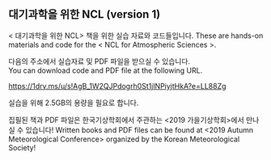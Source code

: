## 대기과학을 위한 NCL (version 1)


< 대기과학을 위한 NCL> 책을 위한 실습 자료와 코드들입니다.
These are hands-on materials and code for the < NCL for Atmospheric Sciences >.

다음의 주소에서 실습자료 및 PDF 파일을 받으실 수 있습니다.  
You can download code and PDF file at the following URL.
  
https://1drv.ms/u/s!AgB_1W2QJPdogrh0St1jlNPiyjtHkA?e=LL88Zg  

실습을 위해 2.5GB의 용량을 필요로 합니다.  
  
집필된 책과 PDF 파일은 한국기상학회에서 주관하는 <2019 가을기상학회>에서 만나실 수 있습니다!
Written books and PDF files can be found at <2019 Autumn Meteorological Conference> organized by the Korean Meteorological Society!
